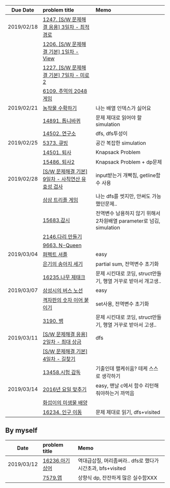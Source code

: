|Due Date        | problem title| Memo|
|:-------------:|:-------------|:-------------|
|2019/02/18| [1247. [S/W 문제해결 응용] 3일차 - 최적 경로](1247.cpp)||
||[1206. [S/W 문제해결 기본] 1일차 - View](view.cpp)||
||[1227. [S/W 문제해결 기본] 7일차 - 미로2](maze.cpp)||
||[6109. 추억의 2048게임](2048game.cpp)||
|2019/02/21| [농작물 수확하기](farm.cpp)| 나는 배열 인덱스가 싫어요|
||[14891. 톱니바퀴](gear.cpp)|문제 제대로 읽어야 할 simulation|
||[14502. 연구소](lab.cpp)|dfs, dfs투성이|
|2019/02/25| [5373. 큐빙](cubing.cpp)|공간 복잡한 simulation|
||[14501. 퇴사](quit.cpp)|Knapsack Problem|
||[15486. 퇴사2](quit2.cpp)|Knapsack Problem + dp문제|
|2019/02/28|[[S/W 문제해결 기본] 9일차 - 사칙연산 유효성 검사](validation.cpp)|input받는거 개빡침, getline함수 사용|
||[삼삼 트리플 게임](triple.cpp)|나는 dfs를 썻지만, 안써도 가능했던문제..|
||[15683.감시](cctv.cpp)|전역변수 남용하지 않기 위해서 2차원배열 parameter로 넘김, simulation|
||[2146.다리 만들기](bridge.cpp)||
||[9663. N-Queen](nqueen.cpp)||
|2019/03/04|[퍼펙트 셔플](shuffle.cpp)|easy|
||[은기의 송아지 세기](calf.cpp)|partial sum, 전역변수 초기화|
||[16235.나무 제태크](tree.cpp)|문제 시킨대로 코딩, struct만들기, 행열 거꾸로 받아서 개고생..|
|2019/03/07|[삼성시의 버스 노선](busline.cpp)|easy|
||[격자판의 숫자 이어 붙이기](lattice.cpp)|set사용, 전역변수 초기화|
||[3190. 뱀](snake.cpp)|문제 시킨대로 코딩, struct만들기, 행열 거꾸로 받아서 고생.. |
|2019/03/11|[[S/W 문제해결 응용] 2일차 - 최대 상금](reward.cpp)|dfs|
||[[S/W 문제해결 기본] 4일차 - 길찾기](findpath.cpp)||
||[13458.시험 감독](supervisor.cpp)|기출인데 왤케쉬움? 테케 스스로 생각하기|
|2019/03/14|[2016년 요일 맞추기](datcnt.cpp)|easy, 맨날 c에서 함수 리턴해줘야하는거 까먹음|
||[화섭이의 미생물 배양](sup.cpp)||
||[16234. 인구 이동](migration.cpp)|문제 제대로 읽기, dfs+visited|
## By myself
|Date        | problem title| Memo|
|:-------------:|:-------------|:-------------| 
|2019/03/12|[16236.아기 상어](babyshark.cpp)|역대급삽질, 머리좀써라.. dfs로 했다가 시간초과, bfs+visited|
||[7579.앱](app.cpp)| 상향식 dp, 잔잔하게 많은 실수함XXX|
